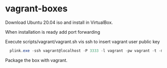 # vagrant-boxes

Download Ubuntu 20.04 iso and install in VirtualBox.

When installation is ready add port forwarding

Execute scripts/vagrant/vagrant.sh vis ssh to insert vagrant user public key

```powershell
  plink.exe -ssh vagrant@localhost -P 3333 -l vagrant -pw vagrant -t -m .\vagrant.sh
```

Package the box with vagrant.
